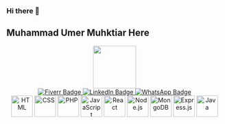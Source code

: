 ### Hi there 👋
## Muhammad Umer Muhktiar Here
<div id="header" align="center">
  <img src="https://media.giphy.com/media/M9gbBd9nbDrOTu1Mqx/giphy.gif" width="100"/>
</div>

<div id="badges" align="center">
 
 
  <a href="https://www.fiverr.com/omerjh">
    <img src="https://img.shields.io/badge/Fiverr-green?style=for-the-badge&logo=fiverr&logoColor=white" alt="Fiverr Badge" />
  </a>
   <a href="https://www.linkedin.com/in/muhammad-umer-mukhtiar-52705b1ba">
    <img src="https://img.shields.io/badge/LinkedIn-blue?style=for-the-badge&logo=linkedin&logoColor=white" alt="LinkedIn Badge" />
  </a>
<a href="https://api.whatsapp.com/send?phone=+923479798518">
    <img src="https://img.shields.io/badge/WhatsApp-green?style=for-the-badge&logo=whatsapp&logoColor=white" alt="WhatsApp Badge" />
  </a>
</div>


<div id="languages" align="center">
  <img src="html-icon.png" alt="HTML" title="HTML" width="50" height="50" />
  <img src="css-icon.png" alt="CSS" title="CSS" width="50" height="50" />
  <img src="php-icon.png" alt="PHP" title="PHP" width="50" height="50" />
  <img src="js-icon.png" alt="JavaScript" title="JavaScript" width="50" height="50" />
  <img src="react-icon.png" alt="React" title="React" width="50" height="50" />
  <img src="node-icon.png" alt="Node.js" title="Node.js" width="50" height="50" />
  <img src="mongo-icon.png" alt="MongoDB" title="MongoDB" width="50" height="50" />
  <img src="express-icon.png" alt="Express.js" title="Express.js" width="50" height="50" />
  <img src="java-icon.png" alt="Java" title="Java" width="50" height="50" />
</div>

